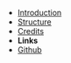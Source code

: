 - [Introduction](/)
- [Structure](structure)
- [Credits](credits)
- **Links**
- [Github](https://github.com/DigiChanges/node-experience)
